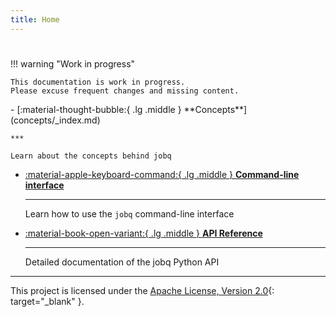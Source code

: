```yaml
---
title: Home
---
```


#

!!! warning "Work in progress"

    This documentation is work in progress.
    Please excuse frequent changes and missing content.

<div class="grid cards" markdown>
-   [:material-thought-bubble:{ .lg .middle } **Concepts**](concepts/_index.md)

    ***

    Learn about the concepts behind jobq

-   [:material-apple-keyboard-command:{ .lg .middle } **Command-line interface**](cli.md)

    ***

    Learn how to use the `jobq` command-line interface

-   [:material-book-open-variant:{ .lg .middle } **API Reference**](reference/SUMMARY.md)

    ***

    Detailed documentation of the jobq Python API

</div>

<hr />

This project is licensed under the [Apache License, Version 2.0](https://www.apache.org/licenses/LICENSE-2.0){: target="\_blank" }.
